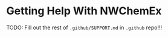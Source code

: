 Getting Help With NWChemEx
==========================

TODO: Fill out the rest of `.github/SUPPORT.md` in `.github` repo!!!
